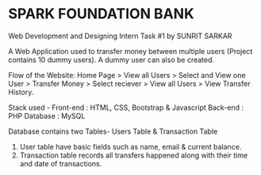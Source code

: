 # SPARK FOUNDATION BANK
Web Development and Designing Intern Task #1
by SUNRIT SARKAR 

A Web Application used to transfer money between multiple users (Project contains 10 dummy users). A dummy user can also be created.     

Flow of the Website: Home Page > View all Users > Select and View one User > Transfer Money > Select reciever > View all Users > View Transfer History.

Stack used - 
Front-end : HTML, CSS, Bootstrap & Javascript 
Back-end : PHP 
Database : MySQL  

Database contains two Tables- Users Table & Transaction Table 
1. User table have basic fields such as name, email & current balance. 
2. Transaction table records all transfers happened along with their time and date of transactions.  

